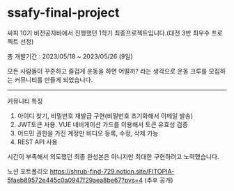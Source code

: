 # ssafy-final-project

싸피 10기 비전공자바에서 진행했던 1학기 최종프로젝트입니다.(대전 3반 최우수 프로젝트 선정)

총 개발기간 : 2023/05/18 ~ 2023/05/26 (9일)

모든 사람들이 꾸준하고 즐겁게 운동을 하면 어떨까? 라는 생각으로 운동 크루를 모집하는 커뮤니티를 만들게 되었습니다.

<hr>
커뮤니티 특징

1. 아이디 찾기, 비밀번호 재발급 구현(비밀번호 초기화해서 이메일 발송)
2. JWT토큰 사용. VUE 네비게이션 가드를 이용해서 토큰 유효성 검증
3. 어드민 권한을 가진 계정만 비디오 등록, 수정, 삭제 가능
4. REST API 사용

시간이 부족해서 의도했던 최종 완성본은 아니지만 최대한 구현하려고 노력했습니다.


노션 포트폴리오
https://shrub-find-729.notion.site/FITOPIA-5faeb89572e445c0a0947f29aea8be67?pvs=4 (추후 공개)
